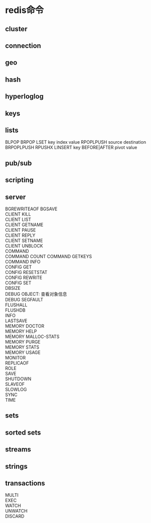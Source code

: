 # redis命令

## cluster

## connection

## geo

## hash

## hyperloglog

## keys

## lists

BLPOP
BRPOP
LSET key index value
RPOPLPUSH source destination
BRPOPLPUSH
RPUSHX
LINSERT key BEFORE|AFTER pivot value

## pub/sub

## scripting

## server

BGREWRITEAOF
BGSAVE  
CLIENT KILL  
CLIENT LIST  
CLIENT GETNAME  
CLIENT PAUSE  
CLIENT REPLY  
CLIENT SETNAME  
CLIENT UNBLOCK  
COMMAND  
COMMAND COUNT
COMMAND GETKEYS  
COMMAND INFO  
CONFIG GET  
CONFIG RESETSTAT  
CONFIG REWRITE  
CONFIG SET  
DBSIZE  
DEBUG OBJECT: 查看对象信息  
DEBUG SEGFAULT  
FLUSHALL  
FLUSHDB  
INFO  
LASTSAVE  
MEMORY DOCTOR  
MEMORY HELP  
MEMORY MALLOC-STATS  
MEMORY PURGE  
MEMORY STATS  
MEMORY USAGE  
MONITOR  
REPLICAOF  
ROLE  
SAVE  
SHUTDOWN  
SLAVEOF  
SLOWLOG  
SYNC  
TIME  

## sets

## sorted sets

## streams

## strings

## transactions

MULTI  
EXEC  
WATCH  
UNWATCH  
DISCARD  
